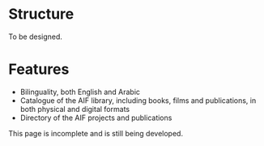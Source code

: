 # Structure
To be designed.

# Features

- Bilinguality, both English and Arabic
- Catalogue of the AIF library, including books, films and publications, in both physical and digital formats
- Directory of the AIF projects and publications

This page is incomplete and is still being developed.